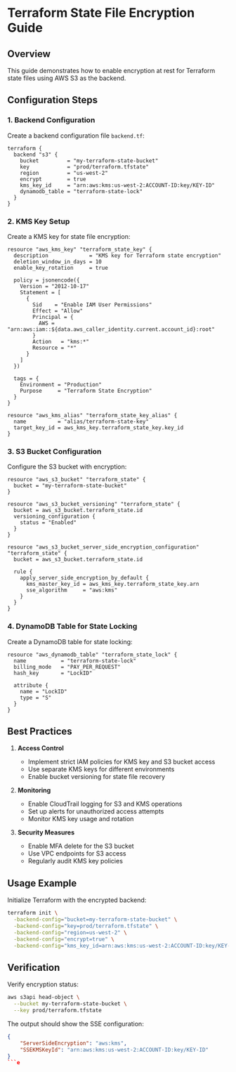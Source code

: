 # Terraform State File Encryption Guide

## Overview
This guide demonstrates how to enable encryption at rest for Terraform state files using AWS S3 as the backend.

## Configuration Steps

### 1. Backend Configuration
Create a backend configuration file `backend.tf`:

```hcl
terraform {
  backend "s3" {
    bucket         = "my-terraform-state-bucket"
    key            = "prod/terraform.tfstate"
    region         = "us-west-2"
    encrypt        = true
    kms_key_id     = "arn:aws:kms:us-west-2:ACCOUNT-ID:key/KEY-ID"
    dynamodb_table = "terraform-state-lock"
  }
}
```

### 2. KMS Key Setup
Create a KMS key for state file encryption:

```hcl
resource "aws_kms_key" "terraform_state_key" {
  description             = "KMS key for Terraform state encryption"
  deletion_window_in_days = 10
  enable_key_rotation     = true
  
  policy = jsonencode({
    Version = "2012-10-17"
    Statement = [
      {
        Sid    = "Enable IAM User Permissions"
        Effect = "Allow"
        Principal = {
          AWS = "arn:aws:iam::${data.aws_caller_identity.current.account_id}:root"
        }
        Action   = "kms:*"
        Resource = "*"
      }
    ]
  })

  tags = {
    Environment = "Production"
    Purpose     = "Terraform State Encryption"
  }
}

resource "aws_kms_alias" "terraform_state_key_alias" {
  name          = "alias/terraform-state-key"
  target_key_id = aws_kms_key.terraform_state_key.key_id
}
```

### 3. S3 Bucket Configuration
Configure the S3 bucket with encryption:

```hcl
resource "aws_s3_bucket" "terraform_state" {
  bucket = "my-terraform-state-bucket"
}

resource "aws_s3_bucket_versioning" "terraform_state" {
  bucket = aws_s3_bucket.terraform_state.id
  versioning_configuration {
    status = "Enabled"
  }
}

resource "aws_s3_bucket_server_side_encryption_configuration" "terraform_state" {
  bucket = aws_s3_bucket.terraform_state.id

  rule {
    apply_server_side_encryption_by_default {
      kms_master_key_id = aws_kms_key.terraform_state_key.arn
      sse_algorithm     = "aws:kms"
    }
  }
}
```

### 4. DynamoDB Table for State Locking
Create a DynamoDB table for state locking:

```hcl
resource "aws_dynamodb_table" "terraform_state_lock" {
  name           = "terraform-state-lock"
  billing_mode   = "PAY_PER_REQUEST"
  hash_key       = "LockID"

  attribute {
    name = "LockID"
    type = "S"
  }
}
```

## Best Practices

1. **Access Control**
   - Implement strict IAM policies for KMS key and S3 bucket access
   - Use separate KMS keys for different environments
   - Enable bucket versioning for state file recovery

2. **Monitoring**
   - Enable CloudTrail logging for S3 and KMS operations
   - Set up alerts for unauthorized access attempts
   - Monitor KMS key usage and rotation

3. **Security Measures**
   - Enable MFA delete for the S3 bucket
   - Use VPC endpoints for S3 access
   - Regularly audit KMS key policies

## Usage Example

Initialize Terraform with the encrypted backend:

```bash
terraform init \
  -backend-config="bucket=my-terraform-state-bucket" \
  -backend-config="key=prod/terraform.tfstate" \
  -backend-config="region=us-west-2" \
  -backend-config="encrypt=true" \
  -backend-config="kms_key_id=arn:aws:kms:us-west-2:ACCOUNT-ID:key/KEY-ID"
```

## Verification

Verify encryption status:

```bash
aws s3api head-object \
  --bucket my-terraform-state-bucket \
  --key prod/terraform.tfstate
```

The output should show the SSE configuration:
```json
{
    "ServerSideEncryption": "aws:kms",
    "SSEKMSKeyId": "arn:aws:kms:us-west-2:ACCOUNT-ID:key/KEY-ID"
}
```e
